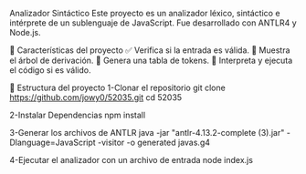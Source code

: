 Analizador Sintáctico
Este proyecto es un analizador léxico, sintáctico e intérprete de un sublenguaje de JavaScript. Fue desarrollado con ANTLR4 y Node.js.

🧠 Características del proyecto
✅ Verifica si la entrada es válida.
🌲 Muestra el árbol de derivación.
📄 Genera una tabla de tokens.
🧮 Interpreta y ejecuta el código si es válido.

📁 Estructura del proyecto
1-Clonar el repositorio 
git clone https://github.com/jowy0/52035.git
cd 52035

2-Instalar Dependencias
npm install

3-Generar los archivos de ANTLR 
java -jar "antlr-4.13.2-complete (3).jar" -Dlanguage=JavaScript -visitor -o generated javas.g4

4-Ejecutar el analizador con un archivo de entrada
node index.js
